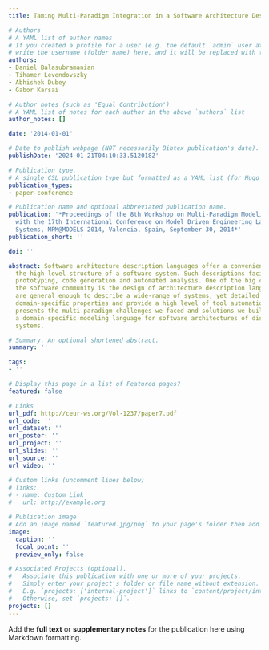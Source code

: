 ```yaml
---
title: Taming Multi-Paradigm Integration in a Software Architecture Description Language

# Authors
# A YAML list of author names
# If you created a profile for a user (e.g. the default `admin` user at `content/authors/admin/`), 
# write the username (folder name) here, and it will be replaced with their full name and linked to their profile.
authors:
- Daniel Balasubramanian
- Tihamer Levendovszky
- Abhishek Dubey
- Gabor Karsai

# Author notes (such as 'Equal Contribution')
# A YAML list of notes for each author in the above `authors` list
author_notes: []

date: '2014-01-01'

# Date to publish webpage (NOT necessarily Bibtex publication's date).
publishDate: '2024-01-21T04:10:33.512018Z'

# Publication type.
# A single CSL publication type but formatted as a YAML list (for Hugo requirements).
publication_types:
- paper-conference

# Publication name and optional abbreviated publication name.
publication: '*Proceedings of the 8th Workshop on Multi-Paradigm Modeling co-located
  with the 17th International Conference on Model Driven Engineering Languages and
  Systems, MPM@MODELS 2014, Valencia, Spain, September 30, 2014*'
publication_short: ''

doi: ''

abstract: Software architecture description languages offer a convenient way of describing
  the high-level structure of a software system. Such descriptions facilitate rapid
  prototyping, code generation and automated analysis. One of the big challenges facing
  the software community is the design of architecture description languages that
  are general enough to describe a wide-range of systems, yet detailed enough to capture
  domain-specific properties and provide a high level of tool automation. This paper
  presents the multi-paradigm challenges we faced and solutions we built when creating
  a domain-specific modeling language for software architectures of distributed real-time
  systems.

# Summary. An optional shortened abstract.
summary: ''

tags:
- ''

# Display this page in a list of Featured pages?
featured: false

# Links
url_pdf: http://ceur-ws.org/Vol-1237/paper7.pdf
url_code: ''
url_dataset: ''
url_poster: ''
url_project: ''
url_slides: ''
url_source: ''
url_video: ''

# Custom links (uncomment lines below)
# links:
# - name: Custom Link
#   url: http://example.org

# Publication image
# Add an image named `featured.jpg/png` to your page's folder then add a caption below.
image:
  caption: ''
  focal_point: ''
  preview_only: false

# Associated Projects (optional).
#   Associate this publication with one or more of your projects.
#   Simply enter your project's folder or file name without extension.
#   E.g. `projects: ['internal-project']` links to `content/project/internal-project/index.md`.
#   Otherwise, set `projects: []`.
projects: []
---
```


Add the **full text** or **supplementary notes** for the publication here using Markdown formatting.
